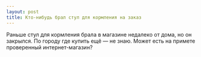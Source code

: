```yaml
---
layout: post 
title: Кто-нибудь брал стул для кормления на заказ 
--- 
```

Раньше стул для кормления брала в магазине недалеко от дома, но он закрылся. По городу где купить ещё — не знаю. Может есть на примете проверенный интернет-магазин?